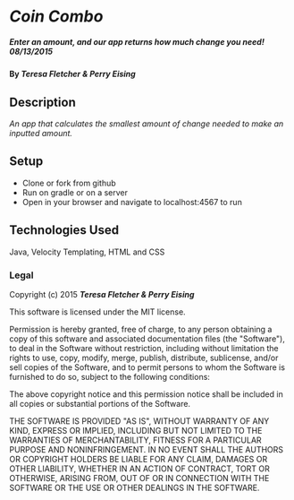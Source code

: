 # _Coin Combo_

##### _Enter an amount, and our app returns how much change you need! 08/13/2015_

#### By _**Teresa Fletcher & Perry Eising**_

## Description

_An app that calculates the smallest amount of change needed to make an inputted amount._

## Setup

* Clone or fork from github
* Run on gradle or on a server
* Open in your browser and navigate to localhost:4567 to run


## Technologies Used

Java, Velocity Templating, HTML and CSS

### Legal

Copyright (c) 2015 **_Teresa Fletcher & Perry Eising_**

This software is licensed under the MIT license.

Permission is hereby granted, free of charge, to any person obtaining a copy
of this software and associated documentation files (the "Software"), to deal
in the Software without restriction, including without limitation the rights
to use, copy, modify, merge, publish, distribute, sublicense, and/or sell
copies of the Software, and to permit persons to whom the Software is
furnished to do so, subject to the following conditions:

The above copyright notice and this permission notice shall be included in
all copies or substantial portions of the Software.

THE SOFTWARE IS PROVIDED "AS IS", WITHOUT WARRANTY OF ANY KIND, EXPRESS OR
IMPLIED, INCLUDING BUT NOT LIMITED TO THE WARRANTIES OF MERCHANTABILITY,
FITNESS FOR A PARTICULAR PURPOSE AND NONINFRINGEMENT. IN NO EVENT SHALL THE
AUTHORS OR COPYRIGHT HOLDERS BE LIABLE FOR ANY CLAIM, DAMAGES OR OTHER
LIABILITY, WHETHER IN AN ACTION OF CONTRACT, TORT OR OTHERWISE, ARISING FROM,
OUT OF OR IN CONNECTION WITH THE SOFTWARE OR THE USE OR OTHER DEALINGS IN
THE SOFTWARE.
